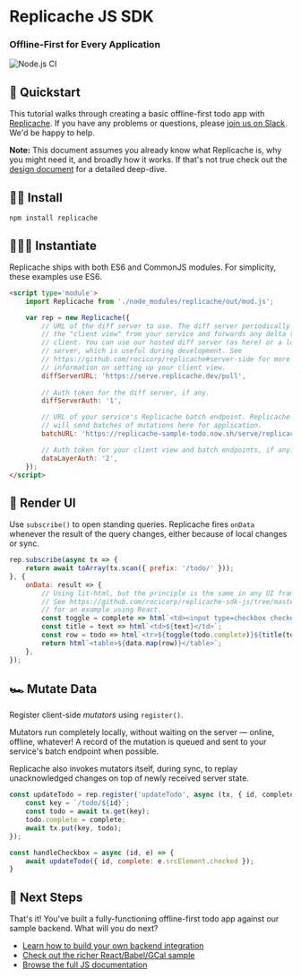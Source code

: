 # Replicache JS SDK

### Offline-First for Every Application

![Node.js CI](https://github.com/rocicorp/replicache-sdk-js/workflows/Node.js%20CI/badge.svg)

## 👋 Quickstart

This tutorial walks through creating a basic offline-first todo app with [Replicache](https://replicache.dev/). If you have any problems or questions, please [join us on Slack](https://join.slack.com/t/rocicorp/shared_invite/zt-h8ygwu8j-RVniv5XsBps0Q9oJXdMyoA). We'd be happy to help.

**Note:** This document assumes you already know what Replicache is, why you might need it, and broadly how it works. If that's not true check out the [design document](https://github.com/rocicorp/replicache/blob/master/design.md) for a detailed deep-dive.

## 🏃‍♂️ Install

```
npm install replicache
```

## 🚴🏿‍♀️ Instantiate

Replicache ships with both ES6 and CommonJS modules. For simplicity, these examples use ES6.

```html
<script type='module'>
    import Replicache from './node_modules/replicache/out/mod.js';

    var rep = new Replicache({
        // URL of the diff server to use. The diff server periodically fetches
        // the "client view" from your service and forwards any delta to the
        // client. You can use our hosted diff server (as here) or a local diff
        // server, which is useful during development. See
        // https://github.com/rocicorp/replicache#server-side for more
        // information on setting up your client view.
        diffServerURL: 'https://serve.replicache.dev/pull',
        
        // Auth token for the diff server, if any.
        diffServerAuth: '1',

        // URL of your service's Replicache batch endpoint. Replicache
        // will send batches of mutations here for application.
        batchURL: 'https://replicache-sample-todo.now.sh/serve/replicache-batch',

        // Auth token for your client view and batch endpoints, if any.
        dataLayerAuth: '2',
    });
</script>
```

## 🚗 Render UI

Use `subscribe()` to open standing queries. Replicache fires `onData` whenever the result of the query changes, either because of local changes or sync.

```js
rep.subscribe(async tx => {
    return await toArray(tx.scan({ prefix: '/todo/' }));
}, {
    onData: result => {
        // Using lit-html, but the principle is the same in any UI framework.
        // See https://github.com/rocicorp/replicache-sdk-js/tree/master/sample/cal
        // for an example using React.
        const toggle = complete => html`<td><input type=checkbox checked=${complete}/></td>`;
        const title = text => html`<td>${text}</td>`;
        const row = todo => html`<tr>${toggle(todo.complete)}${title(todo.text)}</tr>`;
        return html`<table>${data.map(row)}</table>`;
    },
});
```

## 🏎 Mutate Data

Register client-side *mutators* using `register()`.

Mutators run completely locally, without waiting on the server — online, offline, whatever! A record of the mutation is queued and sent to your service's batch endpoint when possible.

Replicache also invokes mutators itself, during sync, to replay unacknowledged changes on top of newly received server state.

```js
const updateTodo = rep.register('updateTodo', async (tx, { id, complete }) => {
    const key = `/todo/${id}`;
    const todo = await tx.get(key);
    todo.complete = complete;
    await tx.put(key, todo);
});

const handleCheckbox = async (id, e) => {
    await updateTodo({ id, complete: e.srcElement.checked });
}
```

## 🚀 Next Steps

That's it! You've built a fully-functioning offline-first todo app against our sample backend. What will you do next?

* [Learn how to build your own backend integration](https://github.com/rocicorp/replicache#server-side)
* [Check out the richer React/Babel/GCal sample](https://github.com/rocicorp/replicache-sdk-js/tree/master/sample/cal)
* [Browse the full JS documentation](https://replicache-sdk-js.now.sh/)
